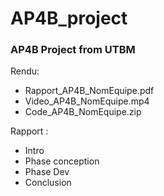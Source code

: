 # AP4B_project

### AP4B Project from UTBM

Rendu:
- Rapport_AP4B_NomEquipe.pdf
- Video_AP4B_NomEquipe.mp4
- Code_AP4B_NomEquipe.zip

Rapport :
- Intro
- Phase conception
- Phase Dev
- Conclusion
